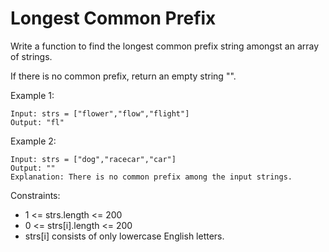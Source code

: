 # Longest Common Prefix

Write a function to find the longest common prefix string amongst an array of strings.

If there is no common prefix, return an empty string "".

Example 1:

```
Input: strs = ["flower","flow","flight"]
Output: "fl"
```
Example 2:
```
Input: strs = ["dog","racecar","car"]
Output: ""
Explanation: There is no common prefix among the input strings.
```

Constraints:

- 1 <= strs.length <= 200
- 0 <= strs[i].length <= 200
- strs[i] consists of only lowercase English letters.